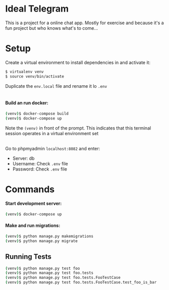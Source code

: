 # Ideal Telegram
This is a project for a online chat app. Mostly for exercise and because it's a fun project but who knows what's to come...

# Setup

Create a virtual environment to install dependencies in and activate it:
```bash
$ virtualenv venv
$ source venv/bin/activate
```

Duplicate the `env.local` file and rename it lo `.env`
<br />
<br />

#### Build an run docker:
```bash
(venv)$ docker-compose build
(venv)$ docker-compose up
```
Note the `(venv)` in front of the prompt. This indicates that this terminal session operates in a virtual environment set
<br />
<br />

Go to phpmyadmin `localhost:8082` and enter:
- Server: db
- Username: Check `.env` file
- Password: Check `.env` file

# Commands
#### Start development server:
```bash
(venv)$ docker-compose up
```

#### Make and run migrations:
```bash
(venv)$ python manage.py makemigrations
(venv)$ python manage.py migrate
```

## Running Tests
```bash
(venv)$ python manage.py test foo
(venv)$ python manage.py test foo.tests
(venv)$ python manage.py test foo.tests.FooTestCase
(venv)$ python manage.py test foo.tests.FooTestCase.test_foo_is_bar
```



